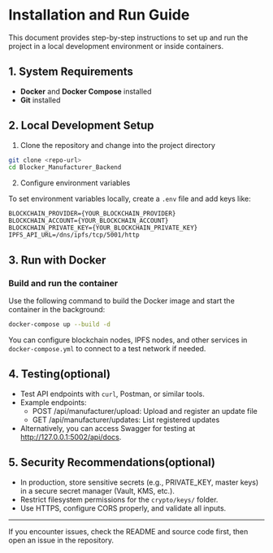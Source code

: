 # Installation and Run Guide

This document provides step-by-step instructions to set up and run the project in a local development environment or inside containers.

## 1. System Requirements
- **Docker** and **Docker Compose** installed  
- **Git** installed  

## 2. Local Development Setup

1. Clone the repository and change into the project directory

```bash
git clone <repo-url>
cd Blocker_Manufacturer_Backend
```

2. Configure environment variables

To set environment variables locally, create a `.env` file and add keys like:

```env
BLOCKCHAIN_PROVIDER={YOUR_BLOCKCHAIN_PROVIDER}
BLOCKCHAIN_ACCOUNT={YOUR_BLOCKCHAIN_ACCOUNT}
BLOCKCHAIN_PRIVATE_KEY={YOUR_BLOCKCHAIN_PRIVATE_KEY}
IPFS_API_URL=/dns/ipfs/tcp/5001/http
```

## 3. Run with Docker
### Build and run the container
Use the following command to build the Docker image and start the container in the background:

```bash
docker-compose up --build -d
```

You can configure blockchain nodes, IPFS nodes, and other services in `docker-compose.yml` to connect to a test network if needed.



## 4. Testing(optional)

- Test API endpoints with `curl`, Postman, or similar tools.
- Example endpoints:
  - POST /api/manufacturer/upload: Upload and register an update file
  - GET /api/manufacturer/updates: List registered updates
- Alternatively, you can access Swagger for testing at http://127.0.0.1:5002/api/docs.

## 5. Security Recommendations(optional)

- In production, store sensitive secrets (e.g., PRIVATE_KEY, master keys) in a secure secret manager (Vault, KMS, etc.).
- Restrict filesystem permissions for the `crypto/keys/` folder.
- Use HTTPS, configure CORS properly, and validate all inputs.

---

If you encounter issues, check the README and source code first, then open an issue in the repository.
